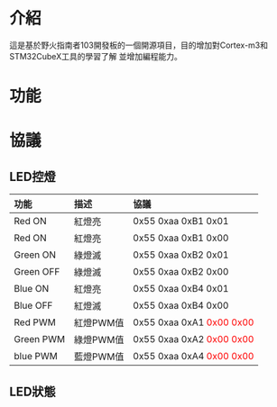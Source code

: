 
# 介紹
這是基於野火指南者103開發板的一個開源項目，目的增加對Cortex-m3和STM32CubeX工具的學習了解
並增加編程能力。
# 功能

# 協議
## LED控燈
功能|描述|協議
:--|:--|:--
Red ON|紅燈亮|0x55 0xaa 0xB1 0x01
Red ON|紅燈亮|0x55 0xaa 0xB1 0x00
Green ON|綠燈滅|0x55 0xaa 0xB2 0x01
Green OFF|綠燈滅|0x55 0xaa 0xB2 0x00
Blue ON|紅燈亮|0x55 0xaa 0xB4 0x01
Blue OFF|紅燈滅|0x55 0xaa 0xB4 0x00
Red PWM|紅燈PWM值|0x55 0xaa 0xA1 <font color=red>0x00 0x00</font>
Green PWM|綠燈PWM值|0x55 0xaa 0xA2 <font color=red>0x00 0x00</font>
blue PWM|藍燈PWM值|0x55 0xaa 0xA4 <font color=red>0x00 0x00</font>

## LED狀態